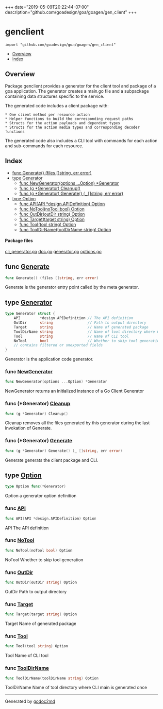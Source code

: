 +++
date="2019-05-09T20:22:44-07:00"
description="github.com/goadesign/goa/goagen/gen_client"
+++


# genclient
`import "github.com/goadesign/goa/goagen/gen_client"`

* [Overview](#pkg-overview)
* [Index](#pkg-index)

## <a name="pkg-overview">Overview</a>
Package genclient provides a generator for the client tool and package of a goa application.
The generator creates a main.go file and a subpackage containing data structures specific to the
service.

The generated code includes a client package with:


	* One client method per resource action
	* Helper functions to build the corresponding request paths
	* Structs for the action payloads and dependent types
	* Structs for the action media types and corresponding decoder functions

The generated code also includes a CLI tool with commands for each action and sub-commands for
each resource.




## <a name="pkg-index">Index</a>
* [func Generate() (files []string, err error)](#Generate)
* [type Generator](#Generator)
  * [func NewGenerator(options ...Option) *Generator](#NewGenerator)
  * [func (g *Generator) Cleanup()](#Generator.Cleanup)
  * [func (g *Generator) Generate() (_ []string, err error)](#Generator.Generate)
* [type Option](#Option)
  * [func API(API *design.APIDefinition) Option](#API)
  * [func NoTool(noTool bool) Option](#NoTool)
  * [func OutDir(outDir string) Option](#OutDir)
  * [func Target(target string) Option](#Target)
  * [func Tool(tool string) Option](#Tool)
  * [func ToolDirName(toolDirName string) Option](#ToolDirName)


#### <a name="pkg-files">Package files</a>
[cli_generator.go](/src/github.com/goadesign/goa/goagen/gen_client/cli_generator.go) [doc.go](/src/github.com/goadesign/goa/goagen/gen_client/doc.go) [generator.go](/src/github.com/goadesign/goa/goagen/gen_client/generator.go) [options.go](/src/github.com/goadesign/goa/goagen/gen_client/options.go) 





## <a name="Generate">func</a> [Generate](/src/target/generator.go?s=1344:1387#L49)
``` go
func Generate() (files []string, err error)
```
Generate is the generator entry point called by the meta generator.




## <a name="Generator">type</a> [Generator](/src/target/generator.go?s=683:1271#L35)
``` go
type Generator struct {
    API         *design.APIDefinition // The API definition
    OutDir      string                // Path to output directory
    Target      string                // Name of generated package
    ToolDirName string                // Name of tool directory where CLI main is generated once
    Tool        string                // Name of CLI tool
    NoTool      bool                  // Whether to skip tool generation
    // contains filtered or unexported fields
}

```
Generator is the application code generator.







### <a name="NewGenerator">func</a> [NewGenerator](/src/target/generator.go?s=502:549#L24)
``` go
func NewGenerator(options ...Option) *Generator
```
NewGenerator returns an initialized instance of a Go Client Generator





### <a name="Generator.Cleanup">func</a> (\*Generator) [Cleanup](/src/target/generator.go?s=6019:6048#L220)
``` go
func (g *Generator) Cleanup()
```
Cleanup removes all the files generated by this generator during the last invokation of Generate.




### <a name="Generator.Generate">func</a> (\*Generator) [Generate](/src/target/generator.go?s=2345:2399#L82)
``` go
func (g *Generator) Generate() (_ []string, err error)
```
Generate generats the client package and CLI.




## <a name="Option">type</a> [Option](/src/target/options.go?s=105:133#L8)
``` go
type Option func(*Generator)
```
Option a generator option definition







### <a name="API">func</a> [API](/src/target/options.go?s=160:202#L11)
``` go
func API(API *design.APIDefinition) Option
```
API The API definition


### <a name="NoTool">func</a> [NoTool](/src/target/options.go?s=834:865#L46)
``` go
func NoTool(noTool bool) Option
```
NoTool Whether to skip tool generation


### <a name="OutDir">func</a> [OutDir](/src/target/options.go?s=288:321#L18)
``` go
func OutDir(outDir string) Option
```
OutDir Path to output directory


### <a name="Target">func</a> [Target](/src/target/options.go?s=414:447#L25)
``` go
func Target(target string) Option
```
Target Name of generated package


### <a name="Tool">func</a> [Tool](/src/target/options.go?s=710:739#L39)
``` go
func Tool(tool string) Option
```
Tool Name of CLI tool


### <a name="ToolDirName">func</a> [ToolDirName](/src/target/options.go?s=575:618#L32)
``` go
func ToolDirName(toolDirName string) Option
```
ToolDirName Name of tool directory where CLI main is generated once









- - -
Generated by [godoc2md](http://godoc.org/github.com/davecheney/godoc2md)
